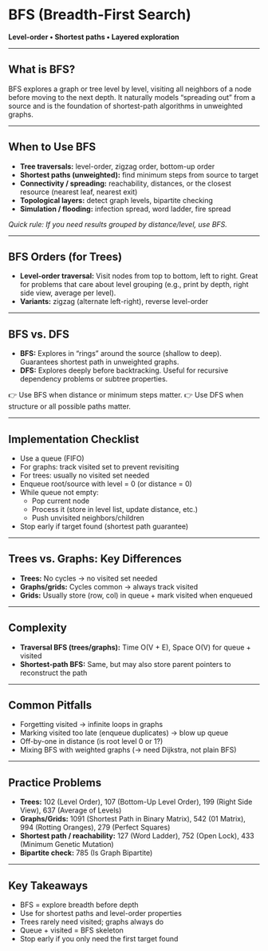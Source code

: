 
# BFS (Breadth-First Search)

**Level-order • Shortest paths • Layered exploration**

---

## What is BFS?
BFS explores a graph or tree level by level, visiting all neighbors of a node before moving to the next depth. It naturally models “spreading out” from a source and is the foundation of shortest-path algorithms in unweighted graphs.

---

## When to Use BFS

- **Tree traversals:** level-order, zigzag order, bottom-up order
- **Shortest paths (unweighted):** find minimum steps from source to target
- **Connectivity / spreading:** reachability, distances, or the closest resource (nearest leaf, nearest exit)
- **Topological layers:** detect graph levels, bipartite checking
- **Simulation / flooding:** infection spread, word ladder, fire spread

*Quick rule: If you need results grouped by distance/level, use BFS.*

---

## BFS Orders (for Trees)

- **Level-order traversal:** Visit nodes from top to bottom, left to right. Great for problems that care about level grouping (e.g., print by depth, right side view, average per level).
- **Variants:** zigzag (alternate left-right), reverse level-order

---

## BFS vs. DFS

- **BFS:** Explores in “rings” around the source (shallow to deep). Guarantees shortest path in unweighted graphs.
- **DFS:** Explores deeply before backtracking. Useful for recursive dependency problems or subtree properties.

👉 Use BFS when distance or minimum steps matter.
👉 Use DFS when structure or all possible paths matter.

---

## Implementation Checklist

- Use a queue (FIFO)
- For graphs: track visited set to prevent revisiting
- For trees: usually no visited set needed
- Enqueue root/source with level = 0 (or distance = 0)
- While queue not empty:
	- Pop current node
	- Process it (store in level list, update distance, etc.)
	- Push unvisited neighbors/children
- Stop early if target found (shortest path guarantee)

---

## Trees vs. Graphs: Key Differences

- **Trees:** No cycles → no visited set needed
- **Graphs/grids:** Cycles common → always track visited
- **Grids:** Usually store (row, col) in queue + mark visited when enqueued

---

## Complexity

- **Traversal BFS (trees/graphs):** Time O(V + E), Space O(V) for queue + visited
- **Shortest-path BFS:** Same, but may also store parent pointers to reconstruct the path

---

## Common Pitfalls

- Forgetting visited → infinite loops in graphs
- Marking visited too late (enqueue duplicates) → blow up queue
- Off-by-one in distance (is root level 0 or 1?)
- Mixing BFS with weighted graphs (→ need Dijkstra, not plain BFS)

---

## Practice Problems

- **Trees:** 102 (Level Order), 107 (Bottom-Up Level Order), 199 (Right Side View), 637 (Average of Levels)
- **Graphs/Grids:** 1091 (Shortest Path in Binary Matrix), 542 (01 Matrix), 994 (Rotting Oranges), 279 (Perfect Squares)
- **Shortest path / reachability:** 127 (Word Ladder), 752 (Open Lock), 433 (Minimum Genetic Mutation)
- **Bipartite check:** 785 (Is Graph Bipartite)

---

## Key Takeaways

- BFS = explore breadth before depth
- Use for shortest paths and level-order properties
- Trees rarely need visited; graphs always do
- Queue + visited = BFS skeleton
- Stop early if you only need the first target found